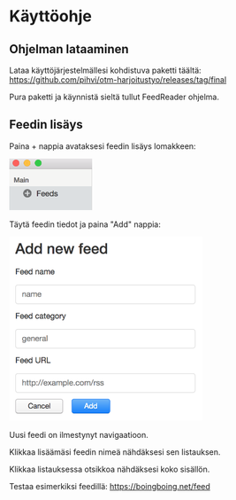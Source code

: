 # Käyttöohje

## Ohjelman lataaminen

Lataa käyttöjärjestelmällesi kohdistuva paketti täältä: https://github.com/pihvi/otm-harjoitustyo/releases/tag/final

Pura paketti ja käynnistä sieltä tullut FeedReader ohjelma.

## Feedin lisäys

Paina + nappia avataksesi feedin lisäys lomakkeen:

<img src="add.png" width="150">


Täytä feedin tiedot ja paina "Add" nappia:

<img src="add-form.png" width="350">


Uusi feedi on ilmestynyt navigaatioon.

Klikkaa lisäämäsi feedin nimeä nähdäksesi sen listauksen.

Klikkaa listauksessa otsikkoa nähdäksesi koko sisällön.

Testaa esimerkiksi feedillä: https://boingboing.net/feed
